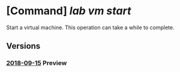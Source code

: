 # [Command] _lab vm start_

Start a virtual machine. This operation can take a while to complete.

## Versions

### [2018-09-15](/Resources/mgmt-plane/L3N1YnNjcmlwdGlvbnMve30vcmVzb3VyY2Vncm91cHMve30vcHJvdmlkZXJzL21pY3Jvc29mdC5kZXZ0ZXN0bGFiL2xhYnMve30vdmlydHVhbG1hY2hpbmVzL3t9L3N0YXJ0/2018-09-15.xml) **Preview**

<!-- mgmt-plane /subscriptions/{}/resourcegroups/{}/providers/microsoft.devtestlab/labs/{}/virtualmachines/{}/start 2018-09-15 -->
